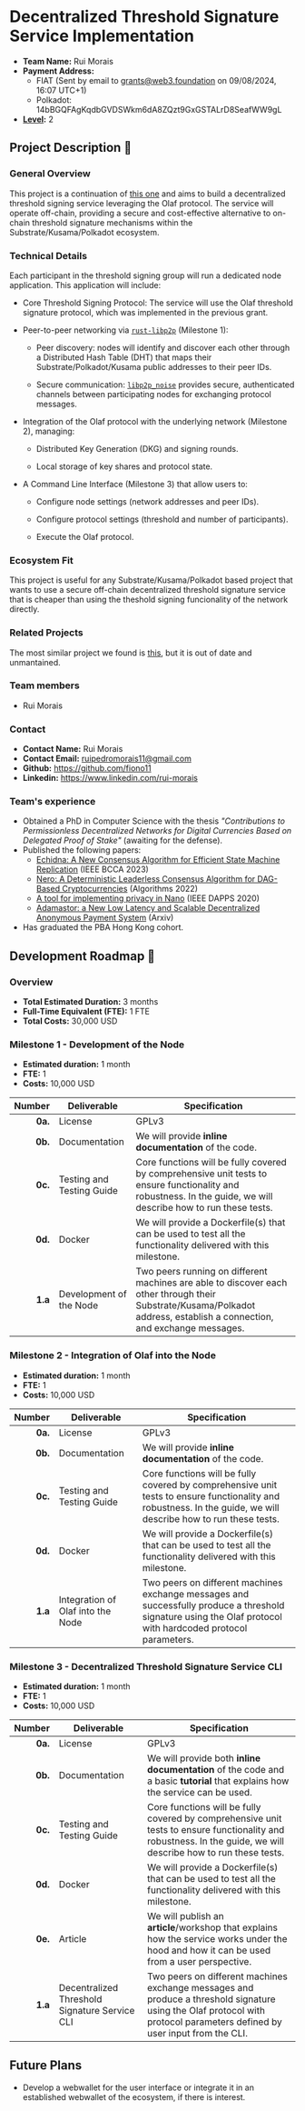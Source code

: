 # Decentralized Threshold Signature Service Implementation

- **Team Name:** Rui Morais
- **Payment Address:** 
    - FIAT (Sent by email to grants@web3.foundation on 09/08/2024, 16:07 UTC+1)
    - Polkadot: 14bBGQFAgKqdbGVDSWkm6dA8ZQzt9GxGSTALrD8SeafWW9gL
- **[Level](https://github.com/w3f/Grants-Program/tree/master#level_slider-levels):** 2

## Project Description :page_facing_up:

### General Overview

This project is a continuation of [this one](https://github.com/w3f/Grants-Program/pull/2250) and aims to build a decentralized threshold signing service leveraging the Olaf protocol. The service will operate off-chain, providing a secure and cost-effective alternative to on-chain threshold signature mechanisms within the Substrate/Kusama/Polkadot ecosystem.

### Technical Details

Each participant in the threshold signing group will run a dedicated node application. This application will include:

- Core Threshold Signing Protocol: The service will use the Olaf threshold signature protocol, which was implemented in the previous grant.

- Peer-to-peer networking via [`rust-libp2p`](https://github.com/libp2p/rust-libp2p) (Milestone 1):

    - Peer discovery: nodes will identify and discover each other through a Distributed Hash Table (DHT) that maps their Substrate/Polkadot/Kusama public addresses to their peer IDs.

    - Secure communication: [`libp2p_noise`](https://docs.rs/libp2p-noise/latest/libp2p_noise/) provides secure, authenticated channels between participating nodes for exchanging protocol messages.

- Integration of the Olaf protocol with the underlying network (Milestone 2), managing:
    - Distributed Key Generation (DKG) and signing rounds.

    - Local storage of key shares and protocol state.

- A Command Line Interface (Milestone 3) that allow users to:

    - Configure node settings (network addresses and peer IDs).
    
    - Configure protocol settings (threshold and number of participants).
    
    - Execute the Olaf protocol.

### Ecosystem Fit

This project is useful for any Substrate/Kusama/Polkadot based project that wants to use a secure off-chain decentralized threshold signature service that is cheaper than using the theshold signing funcionality of the network directly. 

### Related Projects

The most similar project we found is [this](https://github.com/nulltea/tss-libp2p), but it is out of date and unmantained. 

### Team members

- Rui Morais

### Contact

- **Contact Name:** Rui Morais
- **Contact Email:** ruipedromorais11@gmail.com
- **Github:** https://github.com/fiono11
- **Linkedin:** https://www.linkedin.com/rui-morais

### Team's experience

- Obtained a PhD in Computer Science with the thesis *"Contributions to Permissionless Decentralized Networks for Digital Currencies Based on Delegated Proof of Stake"* (awaiting for the defense).
- Published the following papers:
  - [Echidna: A New Consensus Algorithm for Efficient State Machine Replication](https://ieeexplore.ieee.org/document/10338927) (IEEE BCCA 2023)
  - [Nero: A Deterministic Leaderless Consensus Algorithm for DAG-Based Cryptocurrencies](https://www.mdpi.com/1999-4893/16/1/38) (Algorithms 2022)
  - [A tool for implementing privacy in Nano](https://ieeexplore.ieee.org/document/9126023) (IEEE DAPPS 2020)
  - [Adamastor: a New Low Latency and Scalable Decentralized Anonymous Payment System](https://arxiv.org/abs/2011.14159) (Arxiv)
- Has graduated the PBA Hong Kong cohort. 

## Development Roadmap :nut_and_bolt:

### Overview

- **Total Estimated Duration:** 3 months
- **Full-Time Equivalent (FTE):** 1 FTE
- **Total Costs:** 30,000 USD

### Milestone 1 - Development of the Node

- **Estimated duration:** 1 month
- **FTE:** 1
- **Costs:** 10,000 USD

| Number | Deliverable | Specification |
| -----: | ----------- | ------------- |
| **0a.** | License | GPLv3 |
| **0b.** | Documentation | We will provide **inline documentation** of the code. |
| **0c.** | Testing and Testing Guide | Core functions will be fully covered by comprehensive unit tests to ensure functionality and robustness. In the guide, we will describe how to run these tests. |
| **0d.** | Docker | We will provide a Dockerfile(s) that can be used to test all the functionality delivered with this milestone. |
| **1.a** | Development of the Node | Two peers running on different machines are able to discover each other through their Substrate/Kusama/Polkadot address, establish a connection, and exchange messages. |

### Milestone 2 - Integration of Olaf into the Node

- **Estimated duration:** 1 month
- **FTE:** 1
- **Costs:** 10,000 USD

| Number | Deliverable | Specification |
| -----: | ----------- | ------------- |
| **0a.** | License | GPLv3 |
| **0b.** | Documentation | We will provide **inline documentation** of the code. |
| **0c.** | Testing and Testing Guide | Core functions will be fully covered by comprehensive unit tests to ensure functionality and robustness. In the guide, we will describe how to run these tests. |
| **0d.** | Docker | We will provide a Dockerfile(s) that can be used to test all the functionality delivered with this milestone. |
| **1.a** | Integration of Olaf into the Node | Two peers on different machines exchange messages and successfully produce a threshold signature using the Olaf protocol with hardcoded protocol parameters. |

### Milestone 3 - Decentralized Threshold Signature Service CLI

- **Estimated duration:** 1 month
- **FTE:** 1
- **Costs:** 10,000 USD

| Number | Deliverable | Specification |
| -----: | ----------- | ------------- |
| **0a.** | License | GPLv3 |
| **0b.** | Documentation | We will provide both **inline documentation** of the code and a basic **tutorial** that explains how the service can be used. |
| **0c.** | Testing and Testing Guide | Core functions will be fully covered by comprehensive unit tests to ensure functionality and robustness. In the guide, we will describe how to run these tests. |
| **0d.** | Docker | We will provide a Dockerfile(s) that can be used to test all the functionality delivered with this milestone. |
| **0e.** | Article | We will publish an **article**/workshop that explains how the service works under the hood and how it can be used from a user perspective. |
| **1.a** | Decentralized Threshold Signature Service CLI | Two peers on different machines exchange messages and produce a threshold signature using the Olaf protocol with protocol parameters defined by user input from the CLI. |

## Future Plans

- Develop a webwallet for the user interface or integrate it in an established webwallet of the ecosystem, if there is interest.
